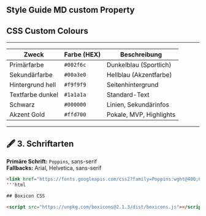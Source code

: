 ## Style Guide MD custom Property

## CSS Custom Colours

---
| Zweck              | Farbe (HEX)   | Beschreibung             |
|--------------------|---------------|--------------------------|
| Primärfarbe        | `#002f6c`     | Dunkelblau (Sportlich)   |
| Sekundärfarbe      | `#00a3e0`     | Hellblau (Akzentfarbe)   |
| Hintergrund hell   | `#f9f9f9`     | Seitenhintergrund        |
| Textfarbe dunkel   | `#1a1a1a`     | Standard-Text            |
| Schwarz               | `#000000`     | Linien, Sekundärinfos    |
| Akzent Gold        | `#ffd700`     | Pokale, MVP, Highlights  |

---

## 🖋️ 3. Schriftarten

**Primäre Schrift:** `Poppins`, sans-serif  
**Fallbacks:** Arial, Helvetica, sans-serif

```html
<link href="https://fonts.googleapis.com/css2?family=Poppins:wght@400;600&display=swap" rel="stylesheet">
'''html

## Boxicon CSS

<script src="https://unpkg.com/boxicons@2.1.3/dist/boxicons.js"></script>






